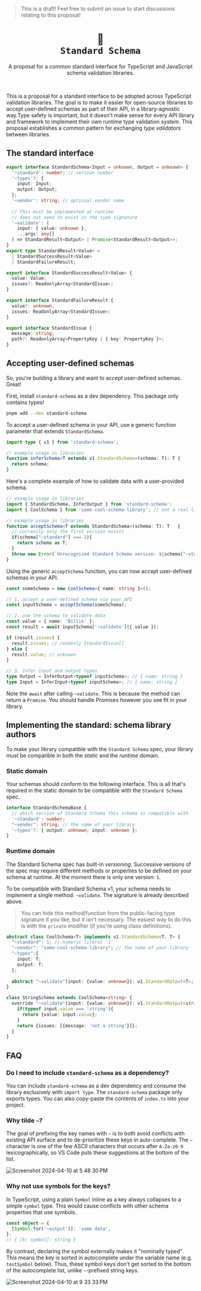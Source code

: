 > This is a draft! Feel free to submit an issue to start discussions relating to this proposal!

<p align="center">
  <h1 align="center">🦆<br/><code>Standard Schema</code></h1>
  <p align="center">
    A proposal for a common standard interface for TypeScript and JavaScript schema validation libraries.
  </p>
</p>

<br/>

This is a proposal for a standard interface to be adopted across TypeScript validation libraries. The goal is to make it easier for open-source libraries to accept user-defined schemas as part of their API, in a library-agnostic way.Type safety is important, but it doesn't make sense for every API library and framework to implement their own runtime type validation system. This proposal establishes a common pattern for exchanging _type validators_ between libraries.

## The standard interface

```ts
export interface StandardSchema<Input = unknown, Output = unknown> {
  '~standard': number; // version number
  '~types'?: {
    input: Input;
    output: Output;
  };
  '~vendor': string; // optional vendor name
  
  // this must be implemented at runtime 
  // does not need to exist in the type signature
  '~validate': (
    input: { value: unknown },
    ...args: any[] 
  ) => StandardResult<Output> | Promise<StandardResult<Output>>;
}
export type StandardResult<Value> =
  | StandardSuccessResult<Value>
  | StandardFailureResult;

export interface StandardSuccessResult<Value> {
  value: Value;
  issues?: ReadonlyArray<StandardIssue>;
}

export interface StandardFailureResult {
  value?: unknown;
  issues: ReadonlyArray<StandardIssue>;
}

export interface StandardIssue {
  message: string;
  path?: ReadonlyArray<PropertyKey | { key: PropertyKey }>;
}
```

## Accepting user-defined schemas

So, you're building a library and want to accept user-defined schemas. Great!

First, install `standard-schema` as a dev dependency. This package only contains types!

```sh
pnpm add --dev standard-schema
```

To accept a user-defined schema in your API, use a generic function parameter that extends `StandardSchema`.

```ts
import type { v1 } from 'standard-schema';

// example usage in libraries
function inferSchema<T extends v1.StandardSchema>(schema: T): T {
  return schema;
}
```

Here's a complete example of how to validate data with a user-provided schema.

```ts
// example usage in libraries
import { StandardSchema, InferOutput } from 'standard-schema';
import { CoolSchema } from 'some-cool-schema-library'; // not a real library

// example usage in libraries
function acceptSchema<T extends StandardSchema>(schema: T): T   {
  // currently only the first version exists
  if(schema["~standard"] === 1){
    return schema as T;
  }
  throw new Error(`Unrecognized Standard Schema version: ${schema["~standard"]}`);
}
```

Using the generic `acceptSchema` function, you can now accept user-defined schemas in your API.

```ts
const someSchema = new CoolSchema<{ name: string }>();

// 1. accept a user-defined schema via your API
const inputSchema = acceptSchema(someSchema); 

// 2. use the schema to validate data
const value = { name: 'Billie' };
const result = await inputSchema['~validate']({ value });

if (result.issues) {
  result.issues; // readonly StandardIssue[]
} else {
  result.value; // unknown
}

// 3. infer input and output types
type Output = InferOutput<typeof inputSchema>; // { name: string }
type Input = InferInput<typeof inputSchema>; // { name: string }
```

Note the `await` after calling `~validate`. This is because the method can return a `Promise`. You should handle Promises however you see fit in your library.


## Implementing the standard: schema library authors

To make your library compatible with the `Standard Schema` spec, your library must be compatible in both the _static_ and the _runtime_ domain.

### Static domain

Your schemas should conform to the following interface. This is all that's required in the static domain to be compatible with the `Standard Schema` spec.

```ts
interface StandardSchemaBase {
  // which version of Standard Schema this schema is compatible with
  '~standard': number;
  "~vendor": string; // the name of your library
  '~types'?: { output: unknown; input: unknown };
}
```

### Runtime domain

The Standard Schema spec has built-in _versioning_. Successive versions of the spec may require different methods or properties to be defined on your schema at runtime. At the moment there is only one version: `1`. 

To be compatible with Standard Schema v1, your schema needs to implement a single method: `~validate`. The signature is already described above.

> You can hide this method/function from the public-facing type signature if you like, but it isn't necessary. The easiest way to do this is with the `private` modifier (if you're using class definitions).

```ts
abstract class CoolSchema<T> implements v1.StandardSchema<T, T> {
  "~standard": 1; // numeric literal `1`
  "~vendor": "some-cool-schema-library"; // the name of your library
  "~types":{
    input: T;
    output: T;
  };
  
  abstract "~validate"(input: {value: unknown}): v1.StandardOutput<T>;
}

class StringSchema extends CoolSchema<string> {
  override "~validate"(input: {value: unknown}): v1.StandardOutput<string> {
    if(typeof input.value === 'string'){
      return {value: input.value};
    }
    return {issues: [{message: 'not a string'}]};
  }
}
```

## FAQ

### Do I need to include `standard-schema` as a dependency?

You can include `standard-schema` as a dev dependency and consume the library exclusively with `import type`. The `standard-schema` package only exports types. You can also copy-paste the contents of `index.ts` into your project.

### Why tilde `~`?

The goal of prefixing the key names with `~` is to both avoid conflicts with existing API surface and to de-prioritize these keys in auto-complete. The `~` character is one of the few ASCII characters that occurs after `A-Za-z0-9` lexicographically, so VS Code puts these suggestions at the bottom of the list.

![Screenshot 2024-04-10 at 5 48 30 PM](https://github.com/standard-schema/standard-schema/assets/3084745/5dfc0219-7531-481e-9691-cff5bc471378)

### Why not use symbols for the keys?

In TypeScript, using a plain `Symbol` inline as a key always collapses to a simple `symbol` type. This would cause conflicts with other schema properties that use symbols.

```ts
const object = {
  [Symbol.for('~output')]: 'some data',
};
// { [k: symbol]: string }
```

By contrast, declaring the symbol externally makes it "nominally typed". This means the key is sorted in autocomplete under the variable name (e.g. `testSymbol` below). Thus, these symbol keys don't get sorted to the bottom of the autocomplete list, unlike `~`-prefixed string keys.

![Screenshot 2024-04-10 at 9 33 33 PM](https://github.com/standard-schema/standard-schema/assets/3084745/82c47820-90c3-4163-a838-858b987a6bea)
